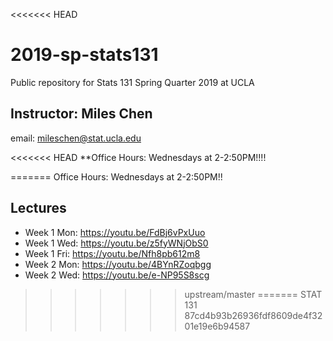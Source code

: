 <<<<<<< HEAD
# 2019-sp-stats131
Public repository for Stats 131 Spring Quarter 2019 at UCLA

## Instructor: Miles Chen

email: mileschen@stat.ucla.edu

<<<<<<< HEAD
**Office Hours: Wednesdays at 2-2:50PM!!!!

=======
Office Hours: Wednesdays at 2-2:50PM!!

## Lectures

- Week 1 Mon: https://youtu.be/FdBj6vPxUuo
- Week 1 Wed: https://youtu.be/z5fyWNjObS0
- Week 1 Fri: https://youtu.be/Nfh8pb612m8
- Week 2 Mon: https://youtu.be/4BYnRZoqbgg
- Week 2 Wed: https://youtu.be/e-NP95S8scg
>>>>>>> upstream/master
=======
STAT 131
>>>>>>> 87cd4b93b26936fdf8609de4f3201e19e6b94587
